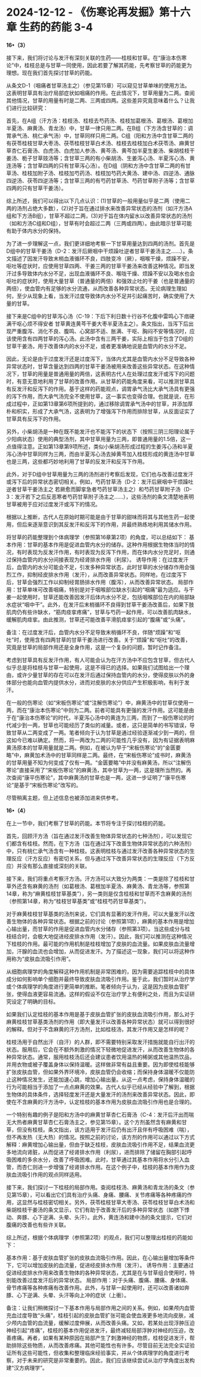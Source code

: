 # 2024-12-12 - 《伤寒论再发掘》第十六章 生药的药能 3-4

**16•（3）**

接下来，我们将讨论与发汗有深刻关联的生药——桂枝和甘草。在“康治本伤寒论”中，桂枝总是与甘草一同使用，因此若要了解其药能，先考察甘草的药能更为理想。现在我们首先探讨甘草的药能。

从条文D-1（咽痛者甘草汤主之）（参见第15章）可以窥见甘草单味的使用方法。这表明甘草具有治疗局部症状如咽痛的作用。在此情况下，甘草用量为二两。查阅其他情况，甘草的用量有时是二两、三两或四两。这些差异究竟意味着什么？让我们进行比较研究：

首先，在A组（汗方汤：桂枝汤、桂枝去芍药汤、桂枝加葛根汤、葛根汤、葛根加半夏汤、麻黄汤、青龙汤）中，甘草一律只用二两。在B组（下方汤含甘草的：调胃承气汤、桃仁承气汤）中，甘草同样只用二两。C组（阳和方汤中含甘草二两的有茯苓桂枝甘草大枣汤、茯苓桂枝甘草白术汤、桂枝去桂枝加白术茯苓汤、麻黄甘草杏仁石膏汤、白虎汤、白虎加人参汤、黄芩汤、黄芩加半夏生姜汤、柴胡桂枝干姜汤、栀子甘草豉汤等；含甘草三两的有小柴胡汤、生姜泻心汤、半夏泻心汤、黄连汤等；含甘草四两的只有甘草泻心汤）。在D组（阴和方汤中含甘草二两的有甘草汤、桂枝加附子汤、桂枝加芍药汤、桂枝加芍药大黄汤、建中汤、四逆汤、通脉四逆汤、茯苓四逆汤等；含甘草三两的有芍药甘草汤、芍药甘草附子汤等；含甘草四两的只有甘草干姜汤）。

综上所述，我们可以得出以下几点认识：(1)甘草的一般用量似乎是二两（使用二两的汤剂占绝大多数），(2)对于旨在通过排水来改善异常状态的汤剂（如汗方汤A组和下方汤B组），甘草不超过二两，(3)对于旨在体内留水以改善异常状态的汤剂（如和方汤C组和D组），甘草有时会超过二两（三两或四两）。由此暗示甘草可能有助于体内水分的保持。

为了进一步理解这一点，我们更详细地考察一下甘草用量达到四两的汤剂。首先是D组中的甘草干姜汤（D-2：发汗后厥咽中干烦躁吐逆者甘草干姜汤主之……）。条文描述了因发汗导致末梢血液循环不良，四肢变冷（厥），咽喉干燥，烦躁不安，呕吐等症状时，应使用甘草四两、干姜三两的甘草干姜汤来改善这种情况。即当发汗过多导致体内水分不足，出现血液循环不良、喉咙干燥、烦躁不安以及喝水也会呕吐的症状时，使用大量甘草（普通量的两倍）和强效止吐的干姜（也是普通量的两倍），使血管内有足够的水分流通，从而改善各种异常状态。无论病理生理如何，至少从现象上看，当发汗过度导致体内水分不足并引起痛苦时，确实使用了大量的甘草。

接下来是C组中的甘草泻心汤（C-19：下后下利日数十行谷不化腹中雷鸣心下痞硬满干呕心烦不得安者 甘草黄连黄芩干姜大枣半夏汤主之）。条文指出，当泻下后出现严重腹泻、消化不良、腹鸣、心窝部不适、胀满、干呕、胸闷不安等情况时，应该使用含有四两甘草的泻心汤。此汤中含有三两干姜，实际上相当于包含了D组的甘草干姜汤，用于改善体内的水分不足，或者更准确地说是血管内的水分不足。

因此，无论是由于过度发汗还是过度泻下，当体内尤其是血管内水分不足导致各种异常状态时，甘草含量达到四两的甘草干姜汤被用来改善这些异常状态。在这种情况下，甘草的用量是普通用量的两倍，这表明古代人在处理过度发汗或泻下的问题时，有意无意地利用了甘草的改善作用。从甘草的药能角度来看，可以推测甘草具有反发汗和反泻下的作用。基于这样的药能观点，调胃承气汤比大承气汤具有更强的泻下作用，而大承气汤完全不使用甘草，这一事实也变得合理。也就是说，在形成过程中，正如第13章第6项所提到的，通过移除调胃承气汤中的甘草，并添加厚朴和枳实，形成了大承气汤，这表明为了增强泻下作用而排除甘草，从反面证实了甘草具有反泻下的作用。

另外，小柴胡汤是一种在既不能发汗也不能泻下的状态下（按照三阴三阳理论属于少阳病状态）使用的典型汤剂，其中甘草用量为三两，即普通用量的1.5倍，这一点值得注意。正如第13章第9项所述，类似小柴胡汤形成过程的生姜泻心汤和半夏泻心汤中甘草同样为三两，而由半夏泻心汤去掉黄芩加入桂枝形成的黄连汤中甘草也是三两，这些都巧妙地利用了甘草的反发汗和反泻下作用。

此外，对于D组中甘草用量为三两的汤剂进行考察后发现，它们也与改善过度发汗或泻下后的异常状态密切相关。例如，芍药甘草汤（D-2：发汗后厥咽中干烦躁吐逆者甘草干姜汤主之 若厥愈而脚挛急者芍药甘草汤主之）和芍药甘草附子汤（D-3：发汗若下之后反恶寒者芍药甘草附子汤主之……），这些汤剂的条文清楚地表明甘草被用于应对过度发汗或泻下的情况。

根据以上推断，古代人在原始时期可能是由于甘草的甜味而将其与其他生药一起使用，但后来逐渐意识到其反发汗和反泻下的作用，并最终熟练地利用其储水作用。

将甘草的药能整理到个体病理学（参照第16章第2项）的角度，可以总结如下： 基本作用：甘草的基本作用是促进血管内水分的储存。这种作用根据生物体当时的情况，有时表现为反发汗作用，有时表现为反泻下作用，而在体内水分充足时，则通过保持血管内的水分间接表现为经肾排水作用（利尿）。 诱导作用：在过度发汗后，血管内的水分可能会不足，引发多种异常状态，此时甘草的水分储存作用会强烈工作，抑制经皮排水作用（发汗），从而改善异常状态。同样地，在过度泻下后，甘草会强烈工作以抑制经胃肠排水作用（腹泻），从而改善异常状态。 局部作用：甘草单味可改善咽痛，特别是对于咽喉部位缺水引起的“咽痛”最为适应。与干姜一起使用时，甘草还能改善因发汗后体内水分不足，包括咽喉部位在内的局部缺水症状“咽中干”。此外，在发汗后末梢循环不良得到甘草干姜汤改善后，如果下肢肌肉仍有些许缺水，“筋肉痉挛疼痛”，甘草与芍药一起作用，可以改善肌肉缺水，缓解肌肉痉挛。由此推测，甘草还可能改善平滑肌痉挛引起的“腹痛”或“头痛”。

备注：在过度发汗后，血管内水分不足导致末梢循环不良，伴随“烦躁”和“呕吐”时，使用含有四两甘草的甘草干姜汤进行改善。关于“烦躁”和“呕吐”的改善，究竟是甘草的局部作用还是全身作用，这是一个复杂的问题，暂时记作备注。

考虑到甘草具有反发汗作用，有人可能会认为在汗方汤中不应包含甘草，但古代人似乎总是将桂枝与甘草一起使用，这是不得已的选择。如果我们试图给出一个理由，或许少量甘草的存在可以在发汗后通过保持血管内的水分，使得皮肤以外的身体部分也能向血管内提供水分，进而对皮肤的水分供应产生积极影响，有利于发汗。

在一般的伤寒论（如“宋板伤寒论”或“注解伤寒论”）中，麻黄汤中的甘草仅使用一两，而在“康治本伤寒论”中则为二两。前者可能具有更强的发汗作用。这可能是由于在“康治本伤寒论”的时代，半夏泻心汤中的黄连为三两，而到了一般伤寒论的时代减少到一两，甘草也可能经历了类似的减量。或者，这只是简单的书写错误，导致甘草从二两变成了一两。笔者倾向于认为甘草是通过经验逐渐减少到一两的，但这如今已难以确定。然而，将一两改为二两的可能性几乎没有，因为有证据表明麻黄汤原本的甘草用量就是二两。例如，在被认为早于“宋板伤寒论”的“金匮要略”中，麻黄加术汤中的甘草同样是二两。最终，在“宋板伤寒论”成书时，麻黄汤的甘草用量不知为何变成了仅有一两。“金匮要略”中并没有麻黄汤，所以“注解伤寒论”直接采用了“宋板伤寒论”的麻黄汤，其中甘草为一两，这是理所当然的。再次查阅“康平伤寒论”，其中麻黄汤的甘草也是一两，这进一步证明了“康平伤寒论”是基于“宋板伤寒论”改写的。

尽管稍离主题，但上述信息也被添加进来供参考。

**16•（4）**

在上一节中，我们考察了甘草的药能。本节将专注于探讨桂枝的药能。

首先，回顾汗方汤（旨在通过发汗改善生物体异常状态的七种汤剂），可以发现它们都含有桂枝。然而，在下方汤（旨在通过泻下改善生物体异常状态的六种汤剂）中，只有桃仁承气汤含有一种桂枝。这表明桂枝与通过发汗改善各种异常状态的生理反应（汗方反应）有密切关系，但与通过泻下改善异常状态的生理反应（下方反应）并没有那么直接或深刻的关联。

接下来，我们将重点考察汗方汤。汗方汤可以大致分为两类：一类是除了桂枝和甘草外还含有麻黄的汤剂（如葛根汤、葛根加半夏汤、麻黄汤、青龙汤等，参照第14章，称为“麻黄桂枝甘草基类”），另一类则是仅含桂枝和甘草而不含麻黄的汤剂（参照第14章，称为“桂枝甘草基类”或“桂枝芍药甘草基类”）。

对于麻黄桂枝甘草基类的汤剂来说，它们具有显著的发汗作用，可以大量发汗以改善生物体的各种异常状态。根据之前的讨论（参照第1项），麻黄的基本作用是增加心输出量，而甘草的作用是促进血管内水分储存（参照第3项）。当这些成分与桂枝结合时，会极大地促进经皮排水作用（发汗）。因此，我们可以推测在这种情况下桂枝的作用。最可能的作用机制是桂枝增加了皮肤的血流量。如果皮肤血流量增加，汗腺的血流也会增加，从而促进发汗。为了描述这一现象，我们可以将这种作用称为“皮肤血流吸引作用”。

从细胞病理学的角度解释这种作用机制是非常困难的，因为需要追踪桂枝中的具体成分如何影响单个细胞并最终导致皮肤血流吸引作用。鉴于此，我们暂时从治疗学或个体病理学的角度进行更简单的推断。笔者倾向于认为，这是因为皮肤血管扩张，使得血液更容易流通。这样的假设不仅在治疗学上有便利之处，而且为实证研究设定了明确的目标。

如果我们认定桂枝的基本作用是基于皮肤血管扩张的皮肤血流吸引作用，那么对于麻黄桂枝甘草基类汤剂的作用（即大量发汗以改善各种异常状态）就可以得到很好的解释。但对于不含麻黄的汗方汤剂，比如桂枝汤，其发汗作用又是怎样的呢？

桂枝汤用于自然出汗（自汗）的人群，即不需要特别采取发汗措施就能自行出汗的状态。服用后，它会在不额外刺激的情况下轻微地促进发汗，从而改善生物体的各种异常状态。通常，服用桂枝汤后还会建议患者饮用温热的稀粥或其他温热饮品，并用衣物或被子覆盖身体以保持温暖。这样做非常有益且重要。因为即使桂枝能够扩张皮肤血管，但如果外界环境冷，皮肤血管仍会收缩；而保持身体温暖不仅能防止这种情况发生，还能加速心跳，增加心输出量。从这一点考虑，保持身体温暖的行为可能相当于添加了一点点麻黄的效果。古代人似乎已经从经验中了解到，根据生物体的具体条件，选择轻度发汗还是大量发汗的汤剂来改善异常状态。因此，即使在不含麻黄的汗方汤中，认定桂枝的基本作用为皮肤血流吸引作用也是合理的。

一个特别有趣的例子是阳和方汤中的麻黄甘草杏仁石膏汤（C-4：发汗后汗出而喘无大热者麻黄甘草杏仁石膏汤主之，参见第15章）。这个方剂虽然含有麻黄和甘草，但没有桂枝。条文指出，该方适用于发汗后仍有出汗且伴有呼吸困难（喘），但不再发热（无大热）的情况。按照之前的讨论，该方剂的作用可以通过以下方式解释：麻黄增加心输出量，但由于缺乏桂枝，皮肤血流吸引作用不足，结果血流更多地流向肾脏，从而促进了经肾排水作用（利尿），进而排除了储留在胸部引起呼吸困难的多余水分，改善了呼吸困难。此时，甘草通过其基本作用将水分引入血管，而杏仁则进一步增强了经肾排水作用。在这个例子中，桂枝的基本作用作为皮肤血流吸引作用的观点同样适用。

接下来，我们探讨一下桂枝的局部作用。查阅桂枝汤、麻黄汤和青龙汤的条文（参见第15章），可以看出它们具有治疗头痛、身痛、腰痛、关节疼痛等各种疼痛的作用，这显然与桂枝密切相关。另外，茯苓桂枝甘草大枣汤、茯苓桂枝甘草白术汤和柴胡桂枝干姜汤的条文显示，它们有助于改善发汗后的多种异常状态（如脐下悸动、奔豚、心下逆满、头晕、头汗）。此外，黄连汤和建中汤的条文提示，它们对腹痛的改善也有些许关联。

综上所述，根据个体病理学（参照第2项）的观点，我们可以整理出桂枝的药能如下：

基本作用：基于皮肤血管扩张的皮肤血流吸引作用。因此，在心输出量增加等条件下，它可以增加皮肤的血流量，促进经皮排水作用（发汗）。 诱导作用：主要通过促进经皮排水作用来改善生物体的各种异常状态，尤其是在与甘草组合使用时，特别能改善过度发汗后的异常状态。 局部作用：对于头痛、腹痛、腰痛、身体痛、骨节疼痛等各种疼痛有改善作用。此外，与甘草一起使用时，还可以改善诸如奔豚、心下逆满、头晕、头汗等向上冲的症状（上衝）。

备注：让我们稍微探讨一下基本作用与局部作用之间的关系。例如，如果颅内血管充血过度导致“头痛”，桂枝引起的皮肤血管扩张可能会使血液更多地流向皮肤，减少颅内血管的血流量，缓解过度伸展，从而改善头痛。又如，若某处出现浮肿压迫神经引起“疼痛”，桂枝的基本作用促进发汗，最终减轻局部浮肿对神经的压迫，改善疼痛。再者，如果有某种原因在局部产生了刺激神经的物质，桂枝促进发汗，帮助排除这些物质，从而改善疼痛。其他可能性也有许多。尽管目前无法完全实证验证所有这些可能性，但收集和整理临床经验事实，并从个体病理学的角度进行考察，对于未来的研究是非常重要的。因此，我们应该继续尝试从治疗学角度出发构建“汉方病理学”。